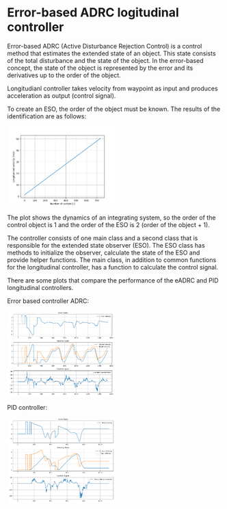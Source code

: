 # Error-based ADRC logitudinal controller

Error-based ADRC (Active Disturbance Rejection Control) is a control method that estimates the extended state of an object. This state consists of the total disturbance and the state of the object. In the error-based concept, the state of the object is represented by the error and its derivatives up to the order of the object. 

Longitudianl controller takes velocity from waypoint as input and produces acceleration as output (control signal).

To create an ESO, the order of the object must be known. The results of the identification are as follows:

<img src="result_of_identification.png" alt="Opis obrazka" style="width:50%;">

The plot shows the dynamics of an integrating system, so the order of the control object is 1 and the order of the ESO is 2 (order of the object + 1).

The controller consists of one main class and a second class that is responsible for the extended state observer (ESO). The ESO class has methods to initialize the observer, calculate the state of the ESO and provide helper functions. The main class, in addition to common functions for the longitudinal controller, has a function to calculate the control signal.

There are some plots that compare the performance of the eADRC and PID longitudinal controllers.

Error based controller ADRC:

<img src="eadrc_02_6_1.png" style="width:50%;">

PID controller:

<img src="pid.png" style="width:50%;">

